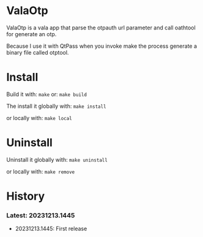 # ValaOtp

ValaOtp is a vala app that parse the otpauth url parameter and call oathtool for generate an otp.

Because I use it with QtPass when you invoke make the process generate a binary file called otptool.

# Install

Build it with:
```make```
or:
```make build```


The install it globally with:
```make install```

or locally with:
```make local```


# Uninstall

Uninstall it globally with:
```make uninstall```

or locally with:
```make remove```


# History

### Latest: 20231213.1445

 - 20231213.1445: First release


